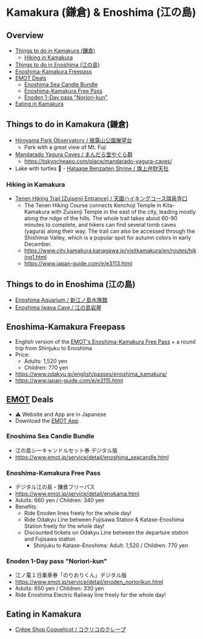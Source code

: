 # Kamakura (鎌倉) & Enoshima (江の島)

## Overview<!-- omit in toc -->
<!-- markdownlint-disable MD007 -->
* [Things to do in Kamakura (鎌倉)](#things-to-do-in-kamakura-鎌倉)
  * [Hiking in Kamakura](#hiking-in-kamakura)
* [Things to do in Enoshima (江の島)](#things-to-do-in-enoshima-江の島)
* [Enoshima-Kamakura Freepass](#enoshima-kamakura-freepass)
* [EMOT Deals](#emot-deals)
  * [Enoshima Sea Candle Bundle](#enoshima-sea-candle-bundle)
  * [Enoshima-Kamakura Free Pass](#enoshima-kamakura-free-pass)
  * [Enoden 1-Day pass "Noriori-kun"](#enoden-1-day-pass-noriori-kun)
* [Eating in Kamakura](#eating-in-kamakura)
<!-- markdownlint-enable MD007 -->

## Things to do in Kamakura (鎌倉)
  * [Hiroyama Park Observatory / 披露山公園展望台](https://goo.gl/maps/8H7DRgU1XLwGMQQ39)
    * Park with a great view of Mt. Fuji
  * [Mandarado Yagura Caves / まんだら堂やぐら群](https://goo.gl/maps/H1qwEbFz1GT23FPB8)
    * <https://tokyocheapo.com/place/mandarado-yagura-caves/>
  * Lake with turtles 🐢 - [Hataage Benzaiten Shrine / 旗上弁財天社](https://goo.gl/maps/Bj3AxLGrjvZh7bcs9)

### Hiking in Kamakura
  * [Tenen Hiking Trail [Zuisenji Entrance] / 天園ハイキングコース瑞泉寺口](https://goo.gl/maps/PHS4gdUpuBFVdBTB7)
    * The Tenen Hiking Course connects Kenchoji Temple in Kita-Kamakura with Zuisenji Temple in the east of the city, leading mostly along the ridge of the hills. The whole trail takes about 60-90 minutes to complete, and hikers can find several tomb caves (yagura) along their way. The trail can also be accessed through the Shishimai Valley, which is a popular spot for autumn colors in early December.
    * <https://www.city.kamakura.kanagawa.jp/visitkamakura/en/routes/hiking1.html>
    * <https://www.japan-guide.com/e/e3113.html>



## Things to do in Enoshima (江の島)
  * [Enoshima Aquarium / 新江ノ島水族館](https://g.page/enosui_com?share)
  * [Enoshima Iwaya Cave / 江の島岩屋](https://goo.gl/maps/XSMQV2NHTzd1PeaDA)

## Enoshima-Kamakura Freepass
  * English version of the [EMOT's Enoshima-Kamakura Free Pass](#enoshima-kamakura-free-pass) + a round trip from Shinjuku to Enoshima
  * Price:
    * Adults: 1,520 yen
    * Children: 770 yen
  * <https://www.odakyu.jp/english/passes/enoshima_kamakura/>
  * <https://www.japan-guide.com/e/e3115.html>


## [EMOT](https://www.emot.jp/) Deals
  * ⚠️ Website and App are in Japanese
  * Download the [EMOT App](https://www.emot.jp)

### Enoshima Sea Candle Bundle
  * 江の島シーキャンドルセット券 デジタル版
  * <https://www.emot.jp/service/detail/enoshima_seacandle.html>

### Enoshima-Kamakura Free Pass
  * デジタル江の島・鎌倉フリーパス
  * <https://www.emot.jp/service/detail/enokama.html>
  * Adults: 660 yen / Children: 340 yen
  * Benefits:
    * Ride Enoden lines freely for the whole day!
    * Ride Odakyu Line between Fujisawa Station & Katase-Enoshima Station freely for the whole day!
    * Discounted tickets on Odakyu Line between the departure station and Fujisawa station
      * Shinjuku to Katase-Enoshima: Adult: 1,520 / Children: 770 yen

### Enoden 1-Day pass "Noriori-kun"
  * 江ノ電１日乗車券「のりおりくん」デジタル版
  * <https://www.emot.jp/service/detail/enoden_noriorikun.html>
  * Adults: 650 yen / Children: 330 yen
  * Ride Enoshima Electric Railway line freely for the whole day!

## Eating in Kamakura
  * [Crêpe Shop Coquelicot / コクリコのクレープ](https://goo.gl/maps/AbB9qYBCnLu42sLM8)